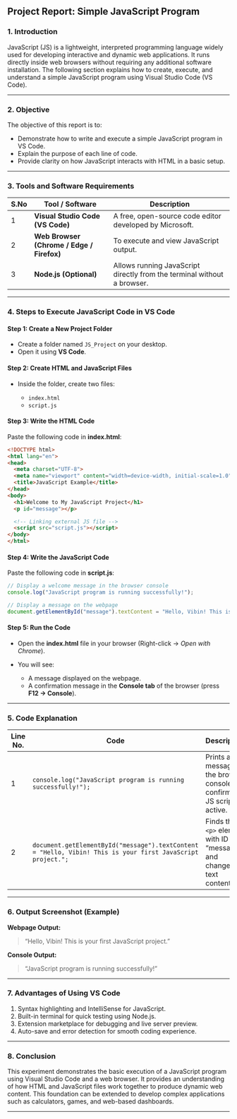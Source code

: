 ## **Project Report: Simple JavaScript Program**

### **1. Introduction**

JavaScript (JS) is a lightweight, interpreted programming language widely used for developing interactive and dynamic web applications. It runs directly inside web browsers without requiring any additional software installation. The following section explains how to create, execute, and understand a simple JavaScript program using Visual Studio Code (VS Code).

---

### **2. Objective**

The objective of this report is to:

* Demonstrate how to write and execute a simple JavaScript program in VS Code.
* Explain the purpose of each line of code.
* Provide clarity on how JavaScript interacts with HTML in a basic setup.

---

### **3. Tools and Software Requirements**

| **S.No** | **Tool / Software**                       | **Description**                                                         |
| -------- | ----------------------------------------- | ----------------------------------------------------------------------- |
| 1        | **Visual Studio Code (VS Code)**          | A free, open-source code editor developed by Microsoft.                 |
| 2        | **Web Browser (Chrome / Edge / Firefox)** | To execute and view JavaScript output.                                  |
| 3        | **Node.js (Optional)**                    | Allows running JavaScript directly from the terminal without a browser. |

---

### **4. Steps to Execute JavaScript Code in VS Code**

#### **Step 1: Create a New Project Folder**

* Create a folder named `JS_Project` on your desktop.
* Open it using **VS Code**.

#### **Step 2: Create HTML and JavaScript Files**

* Inside the folder, create two files:

  * `index.html`
  * `script.js`

#### **Step 3: Write the HTML Code**

Paste the following code in **index.html**:

```html
<!DOCTYPE html>
<html lang="en">
<head>
  <meta charset="UTF-8">
  <meta name="viewport" content="width=device-width, initial-scale=1.0">
  <title>JavaScript Example</title>
</head>
<body>
  <h1>Welcome to My JavaScript Project</h1>
  <p id="message"></p>

  <!-- Linking external JS file -->
  <script src="script.js"></script>
</body>
</html>
```

#### **Step 4: Write the JavaScript Code**

Paste the following code in **script.js**:

```javascript
// Display a welcome message in the browser console
console.log("JavaScript program is running successfully!");

// Display a message on the webpage
document.getElementById("message").textContent = "Hello, Vibin! This is your first JavaScript project.";
```

#### **Step 5: Run the Code**

* Open the **index.html** file in your browser (Right-click → *Open with Chrome*).
* You will see:

  * A message displayed on the webpage.
  * A confirmation message in the **Console tab** of the browser (press **F12 → Console**).

---

### **5. Code Explanation**

| **Line No.** | **Code**                                                                                                   | **Description**                                                             |
| ------------ | ---------------------------------------------------------------------------------------------------------- | --------------------------------------------------------------------------- |
| 1            | `console.log("JavaScript program is running successfully!");`                                              | Prints a message to the browser console to confirm the JS script is active. |
| 2            | `document.getElementById("message").textContent = "Hello, Vibin! This is your first JavaScript project.";` | Finds the `<p>` element with ID “message” and changes its text content.     |

---

### **6. Output Screenshot (Example)**

**Webpage Output:**

> “Hello, Vibin! This is your first JavaScript project.”

**Console Output:**

> “JavaScript program is running successfully!”

---

### **7. Advantages of Using VS Code**

1. Syntax highlighting and IntelliSense for JavaScript.
2. Built-in terminal for quick testing using Node.js.
3. Extension marketplace for debugging and live server preview.
4. Auto-save and error detection for smooth coding experience.

---

### **8. Conclusion**

This experiment demonstrates the basic execution of a JavaScript program using Visual Studio Code and a web browser. It provides an understanding of how HTML and JavaScript files work together to produce dynamic web content. This foundation can be extended to develop complex applications such as calculators, games, and web-based dashboards.

---
